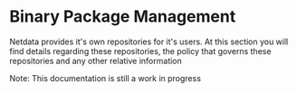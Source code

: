 # Binary Package Management

Netdata provides it's own repositories for it's users.
At this section you will find details regarding these repositories,
the policy that governs these repositories and any other relative information

Note: This documentation is still a work in progress
